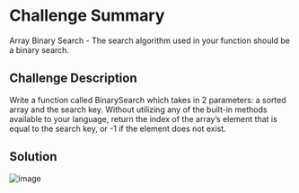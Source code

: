 # Challenge Summary
Array Binary Search - The search algorithm used in your function should be a binary search.


## Challenge Description

Write a function called BinarySearch which takes in 2 parameters: a sorted array and the search key. Without utilizing any of the built-in methods available to your language, return the index of the array’s element that is equal to the search key, or -1 if the element does not exist.

## Solution

![image](https://user-images.githubusercontent.com/33704616/115634820-fbb7f880-a2cf-11eb-87bc-fcf413f7f366.png)
